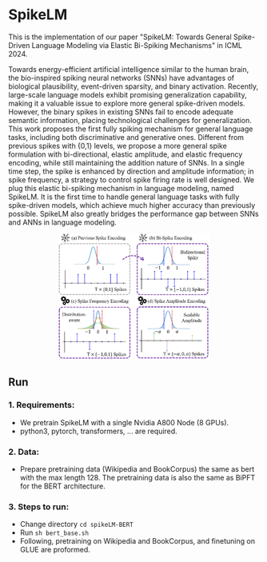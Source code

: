 # SpikeLM
This is the implementation of our paper "SpikeLM: Towards General Spike-Driven Language Modeling via Elastic Bi-Spiking Mechanisms" in ICML 2024. 

Towards energy-efficient artificial intelligence similar to the human brain, the bio-inspired spiking neural networks (SNNs) have advantages of biological plausibility, event-driven sparsity, and binary activation. Recently, large-scale language models exhibit promising generalization capability, making it a valuable issue to explore more general spike-driven models. However, the binary spikes in existing SNNs fail to encode adequate semantic information, placing technological challenges for generalization. This work proposes the first fully spiking mechanism for general language tasks, including both discriminative and generative ones. Different from previous spikes with {0,1} levels, we propose a more general spike formulation with bi-directional, elastic amplitude, and elastic frequency encoding, while still maintaining the addition nature of SNNs. In a single time step, the spike is enhanced by direction and amplitude information; in spike frequency, a strategy to control spike firing rate is well designed. We plug this elastic bi-spiking mechanism in language modeling, named SpikeLM. It is the first time to handle general language tasks with fully spike-driven models, which achieve much higher accuracy than previously possible. SpikeLM also greatly bridges the performance gap between SNNs and ANNs in language modeling.

<div align=center>
<img width=60% src="https://github.com/Xingrun-Xing/SpikeLM/blob/main/main.png"/>
</div>

## Run

### 1. Requirements:
* We pretrain SpikeLM with a single Nvidia A800 Node (8 GPUs).
* python3, pytorch, transformers, ... are required.

### 2. Data:
* Prepare pretraining data (Wikipedia and BookCorpus) the same as bert with the max length 128. The pretraining data is also the same as BiPFT for the BERT architecture.

### 3. Steps to run:
* Change directory `cd spikeLM-BERT`
* Run `sh bert_base.sh`
* Following, pretraining on Wikipedia and BookCorpus, and finetuning on GLUE are proformed.
